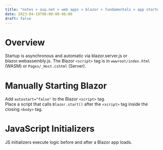 ```yaml
---
title: "notes > asp.net > web apps > blazor > fundamentals > app startup"
date: 2023-04-18T00:00:00-06:00
draft: false
---
```


# Overview
Startup is asynchronous and automatic via blazor.server.js or blazor.webassembly.js.  The Blazor `<script>` tag is in `wwwroot/index.html` (WASM) or `Pages/_Host.cshtml` (Server).

# Manually Starting Blazor
Add `autostart="false"` to the Blazor `<script>` tag.  
Place a script that calls `Blazor.start()` after the `<script>` tag inside the closing `<body>` tag.

# JavaScript Initializers
JS initializers execute logic before and after a Blazor app loads.
